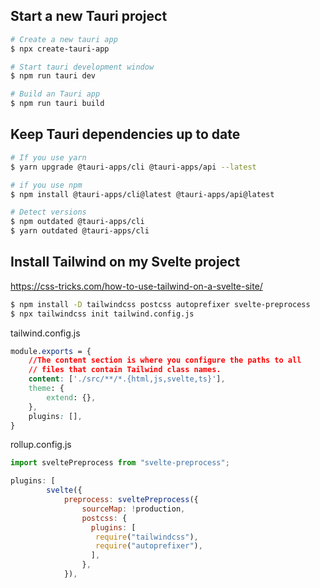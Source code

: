 
## Start a new Tauri project

```bash
# Create a new tauri app
$ npx create-tauri-app

# Start tauri development window
$ npm run tauri dev

# Build an Tauri app
$ npm run tauri build
```

## Keep Tauri dependencies up to date

```bash
# If you use yarn
$ yarn upgrade @tauri-apps/cli @tauri-apps/api --latest

# if you use npm
$ npm install @tauri-apps/cli@latest @tauri-apps/api@latest

# Detect versions
$ npm outdated @tauri-apps/cli
$ yarn outdated @tauri-apps/cli
```

## Install Tailwind on my Svelte project

https://css-tricks.com/how-to-use-tailwind-on-a-svelte-site/

```bash
$ npm install -D tailwindcss postcss autoprefixer svelte-preprocess
$ npx tailwindcss init tailwind.config.js 
```

tailwind.config.js
```css
module.exports = {
    //The content section is where you configure the paths to all 
    // files that contain Tailwind class names.
    content: ['./src/**/*.{html,js,svelte,ts}'],
    theme: {
        extend: {},
    },
    plugins: [],
}
```

rollup.config.js
```js
import sveltePreprocess from "svelte-preprocess";

plugins: [
		svelte({
			preprocess: sveltePreprocess({
				sourceMap: !production,
				postcss: {
				  plugins: [
				   require("tailwindcss"), 
				   require("autoprefixer"),
				  ],
				},
			}),
```